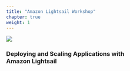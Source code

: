 ```yaml
---
title: "Amazon Lightsail Workshop"
chapter: true
weight: 1
---
```


![](./images/amazon-lightsail.jpg?width=100pc)

### Deploying and Scaling Applications with <br> Amazon Lightsail












